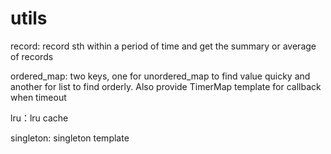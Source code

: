 # utils

record: record sth within a period of time and get the summary or average of records

ordered_map: two keys, one for unordered_map to find value quicky and another for list to find orderly. Also provide TimerMap template for callback when timeout  

lru：lru cache

singleton: singleton template
